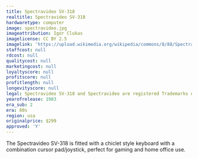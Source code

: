 ```yaml
---
title: Spectravideo SV-318
realtitle: Spectravideo SV-318
hardwaretype: computer
image: spectravideo.jpg
imageattribution: Igor Clukas
imagelicense: CC BY 2.5
imagelink: 'https://upload.wikimedia.org/wikipedia/commons/8/88/Spectravideo_SVI318.jpg'
staffcost: null
rdcost: null
qualitycost: null
marketingcost: null
loyaltyscore: null
profitscore: null
profitlength: null
longevityscore: null
legal: Spectravideo SV-318 and Spectravideo are registered Trademarks of Logic 3 plc
yearofrelease: 1983
era_sub: 2
era: 80s
region: usa
originalprice: $299
approved: 'Y'
---
```


The Spectravideo SV-318 is fitted with a chiclet style keyboard with a combination cursor pad/joystick, perfect for gaming and home office use.
